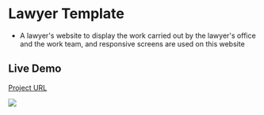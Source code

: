 # Lawyer Template
- A lawyer's website to display the work carried out by the lawyer's office and the work team, and
responsive screens are used on this website

## Live Demo
[Project URL](https://elged194.github.io/Lawyer-Template/)

<img src="https://res.cloudinary.com/dyxoy6dpx/image/upload/v1727097638/E-Commerce/home_y0juah.jpg" />
